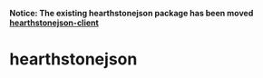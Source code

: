 **Notice: The existing hearthstonejson package has been moved [hearthstonejson-client](https://github.com/HearthSim/npm-hearthstonejson-client)**

# hearthstonejson
